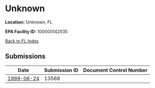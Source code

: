 # Unknown

**Location:** Unknown, FL

**EPA Facility ID:** 100000142035

[Back to FL Index](../../index.md)

## Submissions

| Date | Submission ID | Document Control Number |
|------|--------------|-------------------------|
| [1999-06-24](submissions/13568.md) | 13568 |  |
